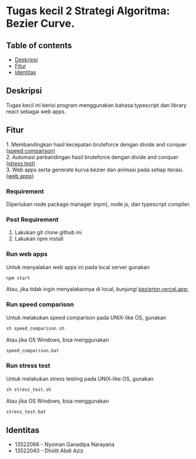 # Tugas kecil 2 Strategi Algoritma: Bezier Curve.

## Table of contents

- <a href="#description">Deskripsi</a>
- <a href="#feature">Fitur</a>
- <a href="#identity">Identitas</a>

<h2 id="description">Deskripsi</h2>
Tugas kecil ini berisi program menggunakan bahasa typescript dan library react sebagai web apps.

<h2 id="feature">Fitur</h2>
1. Membandingkan hasil kecepatan bruteforce dengan divide and conquer <a href=#speed-comp>(speed comparison)</a> <br>
2. Automasi perbandingan hasil bruteforce dengan divide and conquer <a href="#test">(stress test)<a> <br>
3. Web apps serta generate kurva bezier dan animasi pada setiap iterasi. <a href="#web">(web apps)<a> <br>

### Requirement

Diperlukan node package manager (npm), node js, dan typescript compiler.

### Post Requirement

1. Lakukan git clone github ini
2. Lakukan npm install

<h3 id="web">Run web apps</h3>

Untuk menyalakan web apps ini pada local server gunakan

```bash
npm start
```

Atau, jika tidak ingin menyalakannya di local, kunjungi <a href="beziertor.vercel.app">beziertor.vercel.app</a>;

<h3 id="speed-comp">Run speed comparison</h3>

Untuk melakukan speed comparison pada UNIX-like OS, gunakan

```bash
sh speed_comparison.sh
```

Atau jika OS Windows, bisa menggunakan

```bash
speed_comparison.bat
```

<h3 id="test">Run stress test</h3>

Untuk melakukan stress testing pada UNIX-like OS, gunakan

```bash
sh stress_test.sh
```

Atau jika OS Windows, bisa menggunakan

```bash
stress_test.bat
```

<h2 id="identity">Identitas</h2>

- 13522066 - Nyoman Ganadipa Narayana <br>
- 13522040 - Dhidit Abdi Aziz
